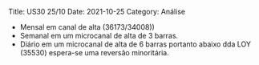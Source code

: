 Title: US30 25/10
Date: 2021-10-25
Category: Análise
* Mensal em canal de alta (36173/34008))
* Semanal em um microcanal de alta de 3 barras.
* Diário em um microcanal de alta de 6 barras portanto abaixo dda LOY (35530) espera-se uma reversão minoritária.
